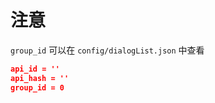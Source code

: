 # 注意

`group_id` 可以在 `config/dialogList.json` 中查看

```json
api_id = ''
api_hash = ''
group_id = 0
```
